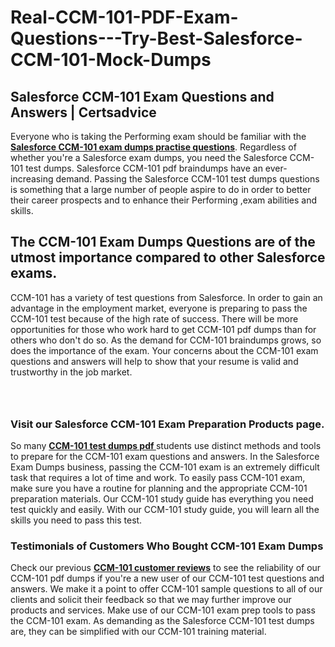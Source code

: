 # Real-CCM-101-PDF-Exam-Questions---Try-Best-Salesforce-CCM-101-Mock-Dumps
<h2><strong>Salesforce CCM-101 Exam Questions and Answers | Certsadvice</strong></h2> <p>Everyone who is taking the Performing exam should be familiar with the <a href="http://www.certsadvice.com/salesforce/ccm-101-practice-questions"><strong>Salesforce CCM-101 exam dumps practise questions</strong></a>. Regardless of whether you&#39;re a Salesforce exam dumps, you need the Salesforce CCM-101 test dumps. Salesforce CCM-101 pdf braindumps have an ever-increasing demand. Passing the Salesforce CCM-101 test dumps questions is something that a large number of people aspire to do in order to better their career prospects and to enhance their Performing ,exam abilities and skills.</p> <h2><strong>The CCM-101 Exam Dumps Questions are of the utmost importance compared to other Salesforce exams.</strong></h2> <p>CCM-101 has a variety of test questions from Salesforce. In order to gain an advantage in the employment market, everyone is preparing to pass the CCM-101 test because of the high rate of success. There will be more opportunities for those who work hard to get CCM-101 pdf dumps than for others who don&#39;t do so. As the demand for CCM-101 braindumps grows, so does the importance of the exam. Your concerns about the CCM-101 exam questions and answers will help to show that your resume is valid and trustworthy in the job market.</p> <p><a href="http://www.certsadvice.com/salesforce/ccm-101-practice-questions" style="display: block; padding: 1em 0; text-align: center; "><img alt="" src="https://1.bp.blogspot.com/-RUOr8Wn-CRk/YUYAxC8kcHI/AAAAAAAAAnw/F7BbdI3tw8QDj5z8iX0vQAioQzKiUxduwCLcBGAsYHQ/s0/unnamed.jpg" /></a></p> <h3><strong>Visit our Salesforce CCM-101 Exam Preparation Products page.</strong></h3> <p>So many <a href="http://www.certsadvice.com/salesforce/ccm-101-practice-questions"><strong>CCM-101 test dumps pdf </strong></a>students use distinct methods and tools to prepare for the CCM-101 exam questions and answers. In the Salesforce Exam Dumps business, passing the CCM-101 exam is an extremely difficult task that requires a lot of time and work. To easily pass CCM-101 exam, make sure you have a routine for planning and the appropriate CCM-101 preparation materials. Our CCM-101 study guide has everything you need test quickly and easily. With our CCM-101 study guide, you will learn all the skills you need to pass this test.</p> <h3><strong>Testimonials of Customers Who Bought CCM-101 Exam Dumps</strong></h3> <p>Check our previous <a href="http://www.certsadvice.com/salesforce/ccm-101-practice-questions"><strong>CCM-101 customer reviews</strong></a> to see the reliability of our CCM-101 pdf dumps if you&#39;re a new user of our CCM-101 test questions and answers. We make it a point to offer CCM-101 sample questions to all of our clients and solicit their feedback so that we may further improve our products and services. Make use of our CCM-101 exam prep tools to pass the CCM-101 exam. As demanding as the Salesforce CCM-101 test dumps are, they can be simplified with our CCM-101 training material.</p>
